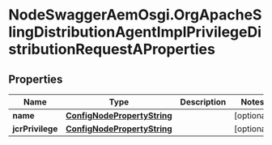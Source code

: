 # NodeSwaggerAemOsgi.OrgApacheSlingDistributionAgentImplPrivilegeDistributionRequestAProperties

## Properties

Name | Type | Description | Notes
------------ | ------------- | ------------- | -------------
**name** | [**ConfigNodePropertyString**](ConfigNodePropertyString.md) |  | [optional] 
**jcrPrivilege** | [**ConfigNodePropertyString**](ConfigNodePropertyString.md) |  | [optional] 


